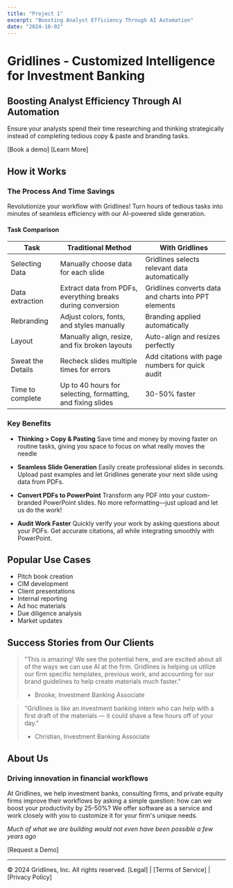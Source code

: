 ```yaml
---
title: "Project 1"
excerpt: "Boosting Analyst Efficiency Through AI Automation"
date: "2024-10-02"
---
```

# Gridlines - Customized Intelligence for Investment Banking

## Boosting Analyst Efficiency Through AI Automation

Ensure your analysts spend their time researching and thinking strategically instead of completing tedious copy & paste and branding tasks.

[Book a demo] [Learn More]

## How it Works

### The Process And Time Savings
Revolutionize your workflow with Gridlines! Turn hours of tedious tasks into minutes of seamless efficiency with our AI-powered slide generation.

#### Task Comparison

| Task | Traditional Method | With Gridlines |
|------|-------------------|----------------|
| Selecting Data | Manually choose data for each slide | Gridlines selects relevant data automatically |
| Data extraction | Extract data from PDFs, everything breaks during conversion | Gridlines converts data and charts into PPT elements |
| Rebranding | Adjust colors, fonts, and styles manually | Branding applied automatically | 
| Layout | Manually align, resize, and fix broken layouts | Auto-align and resizes perfectly |
| Sweat the Details | Recheck slides multiple times for errors | Add citations with page numbers for quick audit |
| Time to complete | Up to 40 hours for selecting, formatting, and fixing slides | 30-50% faster |

### Key Benefits

- **Thinking > Copy & Pasting**
  Save time and money by moving faster on routine tasks, giving you space to focus on what really moves the needle

- **Seamless Slide Generation**
  Easily create professional slides in seconds. Upload past examples and let Gridlines generate your next slide using data from PDFs.

- **Convert PDFs to PowerPoint**
  Transform any PDF into your custom-branded PowerPoint slides. No more reformatting—just upload and let us do the work!

- **Audit Work Faster**
  Quickly verify your work by asking questions about your PDFs. Get accurate citations, all while integrating smoothly with PowerPoint.

## Popular Use Cases

- Pitch book creation
- CIM development  
- Client presentations
- Internal reporting
- Ad hoc materials
- Due diligence analysis
- Market updates

## Success Stories from Our Clients

> "This is amazing! We see the potential here, and are excited about all of the ways we can use AI at the firm. Gridlines is helping us utilize our firm specific templates, previous work, and accounting for our brand guidelines to help create materials much faster."
> - Brooke, Investment Banking Associate

> "Gridlines is like an investment banking intern who can help with a first draft of the materials — it could shave a few hours off of your day."
> - Christian, Investment Banking Associate

## About Us

### Driving innovation in financial workflows

At Gridlines, we help investment banks, consulting firms, and private equity firms improve their workflows by asking a simple question: how can we boost your productivity by 25-50%? We offer software as a service and work closely with you to customize it for your firm's unique needs.

*Much of what we are building would not even have been possible a few years ago*

[Request a Demo]

---

© 2024 Gridlines, Inc. All rights reserved.
[Legal] | [Terms of Service] | [Privacy Policy]